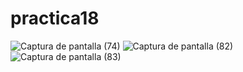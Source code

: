 # practica18
![Captura de pantalla (74)](https://github.com/brandon48d/practica18/assets/147564408/b2608c80-790c-46df-8af1-d45540150159)
![Captura de pantalla (82)](https://github.com/brandon48d/practica18/assets/147564408/b67facd6-d490-47f8-84d8-3bfedb3b1eb6)
![Captura de pantalla (83)](https://github.com/brandon48d/practica18/assets/147564408/bf6d4a8d-068c-494c-9188-8d58b840dbe2)


